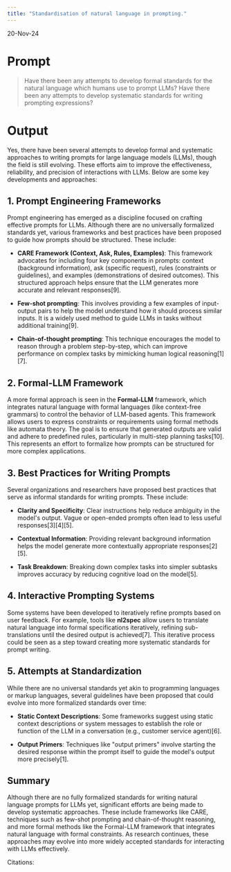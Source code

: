 ```yaml
---
title: "Standardisation of natural language in prompting."
---
```


20-Nov-24

# Prompt

> Have there been any attempts to develop formal standards for the natural language which humans use to prompt LLMs? Have there been any attempts to develop systematic standards for writing prompting expressions?

# Output

Yes, there have been several attempts to develop formal and systematic approaches to writing prompts for large language models (LLMs), though the field is still evolving. These efforts aim to improve the effectiveness, reliability, and precision of interactions with LLMs. Below are some key developments and approaches:

## 1. **Prompt Engineering Frameworks**
Prompt engineering has emerged as a discipline focused on crafting effective prompts for LLMs. Although there are no universally formalized standards yet, various frameworks and best practices have been proposed to guide how prompts should be structured. These include:

- **CARE Framework (Context, Ask, Rules, Examples)**: This framework advocates for including four key components in prompts: context (background information), ask (specific request), rules (constraints or guidelines), and examples (demonstrations of desired outcomes). This structured approach helps ensure that the LLM generates more accurate and relevant responses[9].
  
- **Few-shot prompting**: This involves providing a few examples of input-output pairs to help the model understand how it should process similar inputs. It is a widely used method to guide LLMs in tasks without additional training[9].

- **Chain-of-thought prompting**: This technique encourages the model to reason through a problem step-by-step, which can improve performance on complex tasks by mimicking human logical reasoning[1][7].

## 2. **Formal-LLM Framework**
A more formal approach is seen in the **Formal-LLM** framework, which integrates natural language with formal languages (like context-free grammars) to control the behavior of LLM-based agents. This framework allows users to express constraints or requirements using formal methods like automata theory. The goal is to ensure that generated outputs are valid and adhere to predefined rules, particularly in multi-step planning tasks[10]. This represents an effort to formalize how prompts can be structured for more complex applications.

## 3. **Best Practices for Writing Prompts**
Several organizations and researchers have proposed best practices that serve as informal standards for writing prompts. These include:

- **Clarity and Specificity**: Clear instructions help reduce ambiguity in the model's output. Vague or open-ended prompts often lead to less useful responses[3][4][5].
  
- **Contextual Information**: Providing relevant background information helps the model generate more contextually appropriate responses[2][5].
  
- **Task Breakdown**: Breaking down complex tasks into simpler subtasks improves accuracy by reducing cognitive load on the model[5].

## 4. **Interactive Prompting Systems**
Some systems have been developed to iteratively refine prompts based on user feedback. For example, tools like **nl2spec** allow users to translate natural language into formal specifications iteratively, refining sub-translations until the desired output is achieved[7]. This iterative process could be seen as a step toward creating more systematic standards for prompt writing.

## 5. **Attempts at Standardization**
While there are no universal standards yet akin to programming languages or markup languages, several guidelines have been proposed that could evolve into more formalized standards over time:

- **Static Context Descriptions**: Some frameworks suggest using static context descriptions or system messages to establish the role or function of the LLM in a conversation (e.g., customer service agent)[6].
  
- **Output Primers**: Techniques like "output primers" involve starting the desired response within the prompt itself to guide the model's output more precisely[1].

## Summary
Although there are no fully formalized standards for writing natural language prompts for LLMs yet, significant efforts are being made to develop systematic approaches. These include frameworks like CARE, techniques such as few-shot prompting and chain-of-thought reasoning, and more formal methods like the Formal-LLM framework that integrates natural language with formal constraints. As research continues, these approaches may evolve into more widely accepted standards for interacting with LLMs effectively.

Citations:
 
